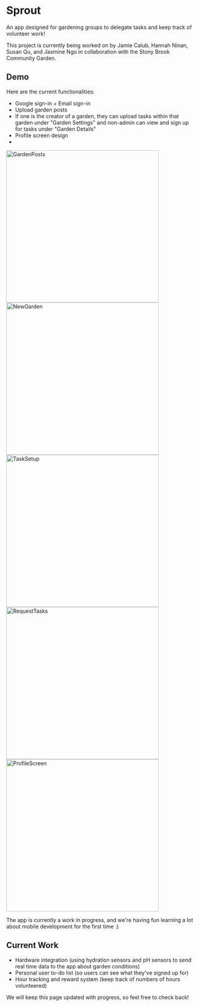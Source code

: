 # Sprout
An app designed for gardening groups to delegate tasks and keep track of volunteer work!

This project is currently being worked on by Jamie Calub, Hannah Ninan, Susan Qu, and Jasmine Ngo 
in collaboration with the Stony Brook Community Garden. 

## Demo
Here are the current functionalities:
- Google sign-in + Email sign-in
- Upload garden posts
- If one is the creator of a garden, they can upload tasks within that 
garden under "Garden Settings" and non-admin can view and sign up for tasks
under "Garden Details"
- Profile screen design
- 
<img width="404" alt="GardenPosts" src="https://github.com/user-attachments/assets/c69337c7-0791-4c7d-acdb-96f487237858">
<img width="404" alt="NewGarden" src="https://github.com/user-attachments/assets/c69337c7-0791-4c7d-acdb-96f487237858">
<img width="404" alt="TaskSetup" src="https://github.com/user-attachments/assets/c69337c7-0791-4c7d-acdb-96f487237858">
<img width="404" alt="RequestTasks" src="https://github.com/user-attachments/assets/c69337c7-0791-4c7d-acdb-96f487237858">
<img width="404" alt="ProfileScreen" src="https://github.com/user-attachments/assets/0be16986-7d3e-4ec4-a3f7-96dff091d412">

The app is currently a work in progress, and we're having fun learning a lot about mobile development for the first time :)

## Current Work
- Hardware integration (using hydration sensors and pH sensors to send real time data to the app about garden conditions)
- Personal user to-do list (so users can see what they've signed up for)
- Hour tracking and reward system (keep track of numbers of hours volunteered)

We will keep this page updated with progress, so feel free to check back!
